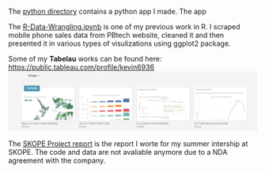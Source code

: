 
The [python directory](python) contains a python app I made. The app

The [R-Data-Wrangling.ipynb](R-Data-Wrangling.ipynb) is one of my previous work in R. I scraped mobile phone sales data from PBtech website, cleaned it and then presented it in various types of visulizations using ggplot2 package.

Some of my **Tabelau** works can be found here: https://public.tableau.com/profile/kevin6936
![alt text](images/tableau.png)

The [SKOPE Project report](SKOPE-Project-report.pdf) is the report I worte for my summer intership at SKOPE. The code and data are not avaliable anymore due to a NDA agreement with the company.
